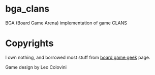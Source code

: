 # bga_clans
BGA (Board Game Arena) implementation of game CLANS


# Copyrights

I own nothing, and borrowed most stuff from [board game geek] page.

Game design by Leo Colovini


[board game geek]: https://boardgamegeek.com/boardgame/4636/clans